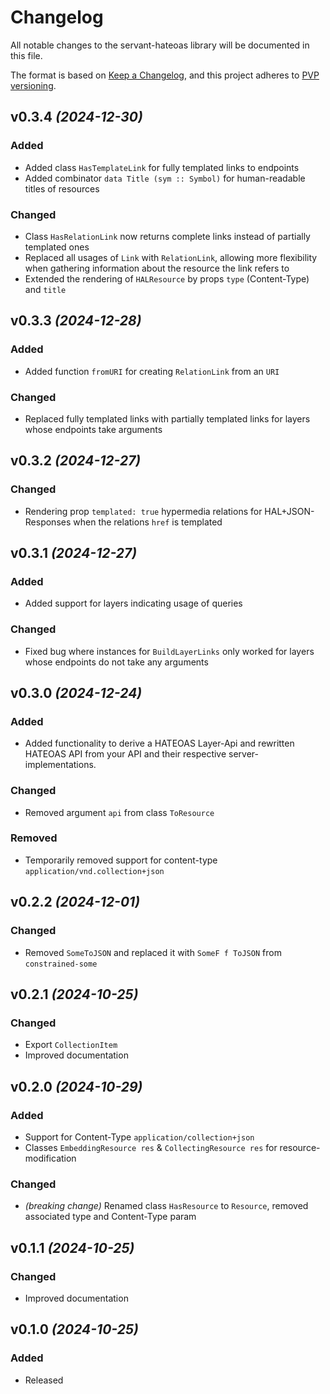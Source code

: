 # Changelog

All notable changes to the servant-hateoas library will be documented in this
file.

The format is based on [Keep a Changelog](https://keepachangelog.com/en/1.0.0/),
and this project adheres to [PVP versioning](https://pvp.haskell.org/).

## v0.3.4 _(2024-12-30)_

### Added
- Added class `HasTemplateLink` for fully templated links to endpoints
- Added combinator `data Title (sym :: Symbol)` for human-readable titles of resources

### Changed
- Class `HasRelationLink` now returns complete links instead of partially templated ones
- Replaced all usages of `Link` with `RelationLink`, allowing more flexibility when gathering information about the resource the link refers to
- Extended the rendering of `HALResource` by props `type` (Content-Type) and `title`

## v0.3.3 _(2024-12-28)_

### Added
- Added function `fromURI` for creating `RelationLink` from an `URI`

### Changed
- Replaced fully templated links with partially templated links for layers whose endpoints take arguments

## v0.3.2 _(2024-12-27)_

### Changed
- Rendering prop `templated: true` hypermedia relations for HAL+JSON-Responses when the relations `href` is templated

## v0.3.1 _(2024-12-27)_

### Added
- Added support for layers indicating usage of queries

### Changed
- Fixed bug where instances for `BuildLayerLinks` only worked for layers whose endpoints do not take any arguments

## v0.3.0 _(2024-12-24)_

### Added
- Added functionality to derive a HATEOAS Layer-Api and rewritten HATEOAS API from your API and their respective server-implementations.

### Changed
- Removed argument `api` from class `ToResource`

### Removed
- Temporarily removed support for content-type `application/vnd.collection+json`

## v0.2.2 _(2024-12-01)_

### Changed
- Removed `SomeToJSON` and replaced it with `SomeF f ToJSON` from `constrained-some`

## v0.2.1 _(2024-10-25)_

### Changed
- Export `CollectionItem`
- Improved documentation

## v0.2.0 _(2024-10-29)_

### Added
- Support for Content-Type `application/collection+json`
- Classes `EmbeddingResource res` & `CollectingResource res` for resource-modification

### Changed
- *(breaking change)* Renamed class `HasResource` to `Resource`, removed associated type and Content-Type param

## v0.1.1 _(2024-10-25)_

### Changed
- Improved documentation

## v0.1.0 _(2024-10-25)_

### Added
- Released
